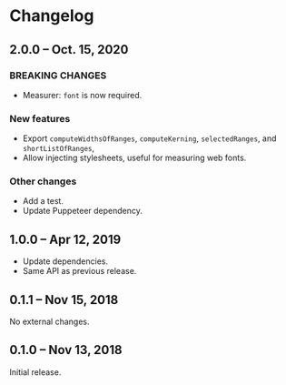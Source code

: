 # Changelog

## 2.0.0 – Oct. 15, 2020

### BREAKING CHANGES

- Measurer: `font` is now required.

### New features

- Export `computeWidthsOfRanges`, `computeKerning`, `selectedRanges`, and
  `shortListOfRanges`,
- Allow injecting stylesheets, useful for measuring web fonts.

### Other changes

- Add a test.
- Update Puppeteer dependency.

## 1.0.0 – Apr 12, 2019

- Update dependencies.
- Same API as previous release.

## 0.1.1 – Nov 15, 2018

No external changes.

## 0.1.0 – Nov 13, 2018

Initial release.
